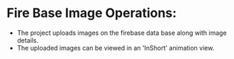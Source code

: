 
# Fire Base Image Operations:

- The project uploads images on the firebase data base along with image details.
- The uploaded images can be viewed in an 'InShort' animation view.
